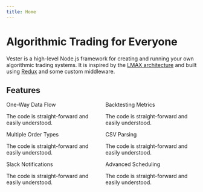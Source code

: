 ```yaml
---
title: Home
---
```


# Algorithmic Trading for Everyone

Vester is a high-level Node.js framework for creating and running your own algorithmic trading systems. It is inspired by the [LMAX architecture](https://martinfowler.com/articles/lmax.html) and built using [Redux](http://redux.js.org/) and some custom middleware.

## Features
<div class="columns">
  <div class="column col-6">
    <div class="tile tile-card tile-centered">
      <div class="tile-icon">
        <i class="icon icon-corner-left-down"></i>
      </div>
      <div class="tile-content">
        <div class="tile-title">One-Way Data Flow</div>
        <p class="tile-subtitle">The code is straight-forward and easily understood.</p>
      </div>
    </div>
    <div class="tile tile-card tile-centered">
      <div class="tile-icon">
        <i class="icon icon-menu"></i>
      </div>
      <div class="tile-content">
        <div class="tile-title">Multiple Order Types</div>
        <p class="tile-subtitle">The code is straight-forward and easily understood.</p>
      </div>
    </div>
    <div class="tile tile-card tile-centered">
      <div class="tile-icon">
        <i class="icon icon-slack"></i>
      </div>
      <div class="tile-content">
        <div class="tile-title">Slack Notifications</div>
        <p class="tile-subtitle">The code is straight-forward and easily understood.</p>
      </div>
    </div>
  </div>
  <div class="column col-6">
    <div class="tile tile-card tile-centered">
      <div class="tile-icon">
        <i class="icon icon-bar-chart-2"></i>
      </div>
      <div class="tile-content">
        <div class="tile-title">Backtesting Metrics</div>
        <p class="tile-subtitle">The code is straight-forward and easily understood.</p>
      </div>
    </div>
    <div class="tile tile-card tile-centered">
      <div class="tile-icon">
        <i class="icon icon-file"></i>
      </div>
      <div class="tile-content">
        <div class="tile-title">CSV Parsing</div>
        <p class="tile-subtitle">The code is straight-forward and easily understood.</p>
      </div>
    </div>
    <div class="tile tile-card tile-centered">
      <div class="tile-icon">
        <i class="icon icon-clock"></i>
      </div>
      <div class="tile-content">
        <div class="tile-title">Advanced Scheduling</div>
        <p class="tile-subtitle">The code is straight-forward and easily understood.</p>
      </div>
    </div>
  </div>
</div>
